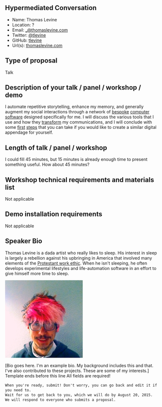 ## Hypermediated Conversation

- Name: Thomas Levine
- Location: ?
- Email: _@thomaslevine.com
- Twitter: [@tlevine](https://twitter.com/thomaslevine)
- GitHub: [tlevine](https://github.com/tlevine)
- Url(s): [thomaslevine.com](https://thomaslevine.com)

## Type of proposal

Talk
<!-- What's the difference between the different types? -->

## Description of your talk / panel / workshop / demo

I automate repetitive storytelling, enhance my memory, and generally 
augment my social interactions through a network of
[bespoke](https://thomaslevine.com/!/computers/)
[computer](https://thomaslevine.com/!/whom-to-email/)
[software](https://github.com/tlevine/dadaportal)
designed specifically for me.
I will discuss the various tools that I use and how they
[transform](https://thomaslevine.com/!/hypermediated-conversation/)
my communications, and I will conclude with some
[first](https://thomaslevine.com/!/making-your-personal-website/)
[steps](https://thomaslevine.com/!/tom-computer-school/#firstday)
that you can take if you would like to create a similar digital appendage for yourself.

## Length of talk / panel / workshop

I could fill 45 minutes, but 15 minutes is already enough time to present something useful.
How about 45 minutes?

## Workshop technical requirements and materials list

Not applicable

## Demo installation requirements

Not applicable

## Speaker Bio

Thomas Levine is a dada artist who really likes to sleep.
His interest in sleep is largely a rebellion against his upbringing in America
that involved many elements of the
[Protestant work ethic](https://en.wikipedia.org/wiki/Protestant_work_ethic).
When he isn't sleeping, he often develops experimental lifestyles and
life-automation software in an effort to give himself more time to sleep.

![thomas-levine-small.jpg](thomas-levine-small.jpg)

[Bio goes here. I'm an example bio. My background includes this and that. I've also contributed to these projects. These are some of my interests.]
Template ends before this line All fields are required!

    When you're ready, submit! Don't worry, you can go back and edit it if you need to.
    Wait for us to get back to you, which we will do by August 20, 2015. We will respond to everyone who submits a proposal.
